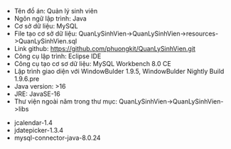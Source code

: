 - Tên đồ án: Quản lý sinh viên
- Ngôn ngữ lập trình: Java
- Cơ sở dữ liệu: MySQL
- File tạo cơ sở dữ liệu: QuanLySinhVien->QuanLySinhVien->resources->QuanLySinhVien.sql
- Link github: https://github.com/phuongkit/QuanLySinhVien.git
- Công cụ lập trình: Eclipse IDE
- Công cụ tạo cơ sơ dữ liệu: MySQL Workbench 8.0 CE
- Lập trình giao diện với WindowBulder 1.9.5, WindowBulder Nightly Build 1.9.6.pre
- Java version: >16
- JRE: JavaSE-16
- Thư viện ngoài năm trong thư mục: QuanLySinhVien->QuanLySinhVien->libs
+ jcalendar-1.4
+ jdatepicker-1.3.4
+ mysql-connector-java-8.0.24
